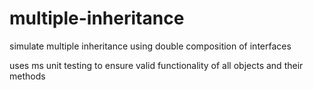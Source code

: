 # multiple-inheritance
simulate multiple inheritance using double composition of interfaces

uses ms unit testing to ensure valid functionality of all objects and their methods
